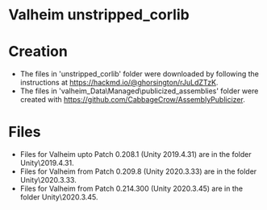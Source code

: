 # Valheim unstripped_corlib

# Creation

- The files in 'unstripped_corlib' folder were downloaded by following the instructions at https://hackmd.io/@ghorsington/rJuLdZTzK.
- The files in 'valheim_Data\Managed\publicized_assemblies' folder were created with https://github.com/CabbageCrow/AssemblyPublicizer.

# Files

- Files for Valheim upto Patch 0.208.1 (Unity 2019.4.31) are in the folder Unity\2019.4.31.
- Files for Valheim from Patch 0.209.8 (Unity 2020.3.33) are in the folder Unity\2020.3.33.
- Files for Valheim from Patch 0.214.300 (Unity 2020.3.45) are in the folder Unity\2020.3.45.